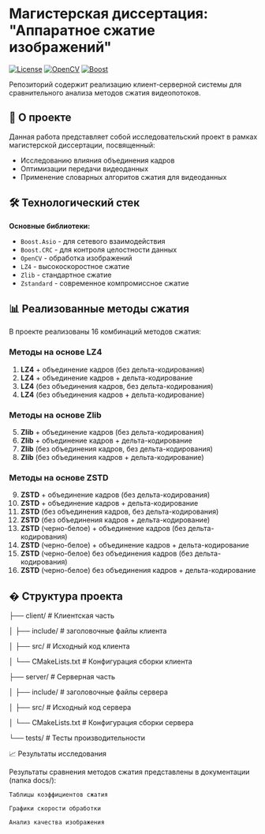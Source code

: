 # Магистерская диссертация: "Аппаратное сжатие изображений"

[![License](https://img.shields.io/badge/license-MIT-blue.svg)](LICENSE)
[![OpenCV](https://img.shields.io/badge/OpenCV-4.5+-green.svg)](https://opencv.org)
[![Boost](https://img.shields.io/badge/Boost-1.75+-yellow.svg)](https://www.boost.org)

Репозиторий содержит реализацию клиент-серверной системы для сравнительного анализа методов сжатия видеопотоков.

## 📌 О проекте

Данная работа представляет собой исследовательский проект в рамках магистерской диссертации, посвященный:
- Исследованию влияния объединения кадров
- Оптимизации передачи видеоданных
- Применение словарных алгоритов сжатия для видеоданных

## 🛠 Технологический стек

**Основные библиотеки:**
- `Boost.Asio` - для сетевого взаимодействия
- `Boost.CRC` - для контроля целостности данных
- `OpenCV` - обработка изображений
- `LZ4` - высокоскоростное сжатие
- `Zlib` - стандартное сжатие
- `Zstandard` - современное компромиссное сжатие

## 📊 Реализованные методы сжатия

В проекте реализованы 16 комбинаций методов сжатия:

### Методы на основе LZ4
1. **LZ4** + объединение кадров (без дельта-кодирования)
2. **LZ4** + объединение кадров + дельта-кодирование
3. **LZ4** (без объединения кадров, без дельта-кодирования)
4. **LZ4** (без объединения кадров + дельта-кодирование)

### Методы на основе Zlib
5. **Zlib** + объединение кадров (без дельта-кодирования)
6. **Zlib** + объединение кадров + дельта-кодирование
7. **Zlib** (без объединения кадров, без дельта-кодирования)
8. **Zlib** (без объединения кадров + дельта-кодирование)

### Методы на основе ZSTD
9. **ZSTD** + объединение кадров (без дельта-кодирования)
10. **ZSTD** + объединение кадров + дельта-кодирование
11. **ZSTD** (без объединения кадров, без дельта-кодирования)
12. **ZSTD** (без объединения кадров + дельта-кодирование)
13. **ZSTD** (черно-белое) + объединение кадров (без дельта-кодирования)
14. **ZSTD** (черно-белое) + объединение кадров + дельта-кодирование
15. **ZSTD** (черно-белое) без объединения кадров (без дельта-кодирования)
16. **ZSTD** (черно-белое) без объединения кадров + дельта-кодирование

## � Структура проекта
├── client/ # Клиентская часть

│ ├── include/ # заголовочные файлы клиента

│ ├── src/ # Исходный код клиента

│ └── CMakeLists.txt # Конфигурация сборки клиента

├── server/ # Серверная часть

│ ├── include/ # заголовочные файлы сервера

│ ├── src/ # Исходный код сервера

│ └── CMakeLists.txt # Конфигурация сборки сервера

└── tests/ # Тесты производительности


📈 Результаты исследования

Результаты сравнения методов сжатия представлены в документации (папка docs/):

    Таблицы коэффициентов сжатия

    Графики скорости обработки

    Анализ качества изображения

